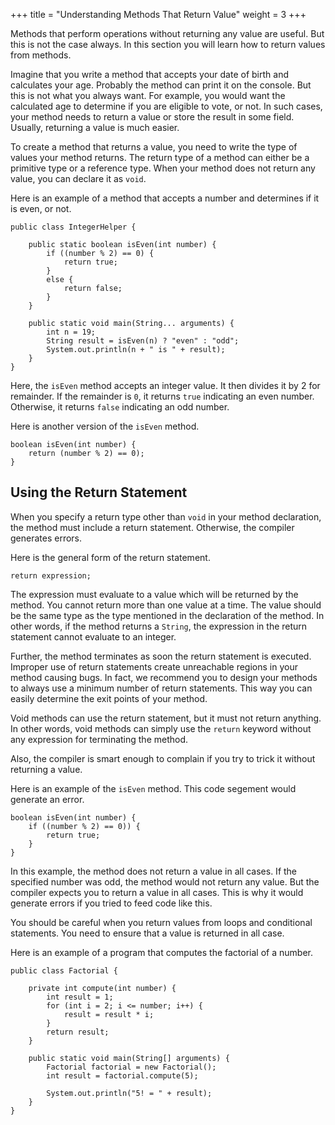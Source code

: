 +++
title = "Understanding Methods That Return Value"
weight = 3
+++

Methods that perform operations without returning any value are useful. But this
is not the case always. In this section you will learn how to return values
from methods.

Imagine that you write a method that accepts your date of birth and calculates
your age. Probably the method can print it on the console. But this is not what
you always want. For example, you would want the calculated age to determine if
you are eligible to vote, or not. In such cases, your method needs to return
a value or store the result in some field. Usually, returning a value is much
easier.

To create a method that returns a value, you need to write the type of values
your method returns. The return type of a method can either be a primitive type
or a reference type. When your method does not return any value, you can declare
it as `void`.

Here is an example of a method that accepts a number and determines if it
is even, or not.
```
public class IntegerHelper {

    public static boolean isEven(int number) {
        if ((number % 2) == 0) {
            return true;
        }
        else {
            return false;
        }
    }
    
    public static void main(String... arguments) {
        int n = 19;
        String result = isEven(n) ? "even" : "odd";
        System.out.println(n + " is " + result); 
    }
}
```

Here, the `isEven` method accepts an integer value. It then divides it by 2 for
remainder. If the remainder is `0`, it returns `true` indicating an even number.
Otherwise, it returns `false` indicating an odd number.

Here is another version of the `isEven` method.
```
boolean isEven(int number) {
    return (number % 2) == 0);
}
```

## Using the Return Statement

When you specify a return type other than `void` in your method declaration,
the method must include a return statement. Otherwise, the compiler generates
errors.

Here is the general form of the return statement.

```
return expression;
```

The expression must evaluate to a value which will be returned by the method.
You cannot return more than one value at a time.
The value should be the same type as the type mentioned in the declaration
of the method. In other words, if the method returns a `String`, the expression
in the return statement cannot evaluate to an integer.

Further, the method terminates as soon the return statement is executed. Improper
use of return statements create unreachable regions in your method causing bugs.
In fact, we recommend you to design your methods to always use a minimum number
of return statements. This way you can easily determine the exit points of your
method.

Void methods can use the return statement, but it must not return anything.
In other words, void methods can simply use the `return` keyword without any
expression for terminating the method.

Also, the compiler is smart enough to complain if you try to trick it
without returning a value.

Here is an example of the `isEven` method. This code segement would generate
an error.

```
boolean isEven(int number) {
    if ((number % 2) == 0)) {
        return true;
    }
}
```

In this example, the method does not return a value in all cases. If the specified
number was odd, the method would not return any value. But the compiler expects
you to return a value in all cases. This is why it would generate errors if you
tried to feed code like this.

You should be careful when you return values from loops and conditional statements.
You need to ensure that a value is returned in all case.

Here is an example of a program that computes the factorial of a number.
```
public class Factorial {

	private int compute(int number) {
		int result = 1;
		for (int i = 2; i <= number; i++) {
			result = result * i;
		}
		return result;
	}

	public static void main(String[] arguments) {
		Factorial factorial = new Factorial();
		int result = factorial.compute(5);

		System.out.println("5! = " + result);
	}
}
```